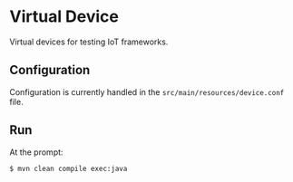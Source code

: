# Virtual Device

Virtual devices for testing IoT frameworks.

## Configuration

Configuration is currently handled in the `src/main/resources/device.conf` file.

## Run

At the prompt: 

```sh
$ mvn clean compile exec:java
```